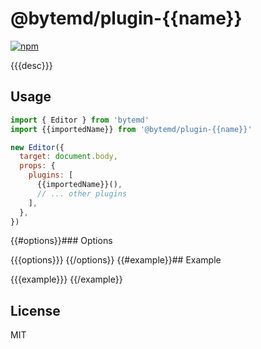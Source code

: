 # @bytemd/plugin-{{name}}

[![npm](https://img.shields.io/npm/v/@bytemd/plugin-{{name}}.svg)](https://npm.im/@bytemd/plugin-{{name}})

{{{desc}}}

## Usage

```js
import { Editor } from 'bytemd'
import {{importedName}} from '@bytemd/plugin-{{name}}'

new Editor({
  target: document.body,
  props: {
    plugins: [
      {{importedName}}(),
      // ... other plugins
    ],
  },
})
```

{{#options}}### Options

{{{options}}}
{{/options}}
{{#example}}## Example

{{{example}}}
{{/example}}
## License

MIT

